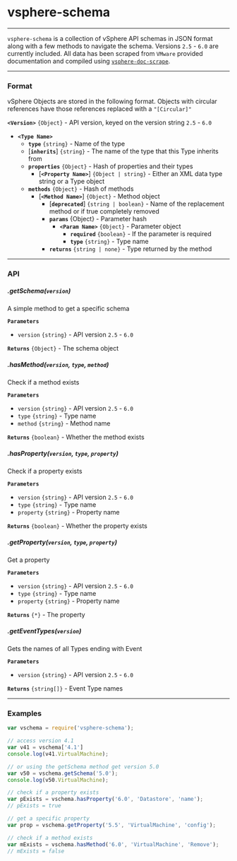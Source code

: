 

# vsphere-schema
---
`vsphere-schema` is a collection of vSphere API schemas in JSON format along with a few methods to navigate the schema. Versions `2.5` - `6.0` are currently included. All data has been scraped from `VMware` provided documentation and compiled using [`vsphere-doc-scrape`](https://github.com/bhoriuchi/vsphere-doc-scrape).

---

### Format

vSphere Objects are stored in the following format. Objects with circular references have those references replaced with a `"[Circular]"`

**`<Version>`** `{Object}` - API version, keyed on the version string `2.5` - `6.0`
  * **`<Type Name>`**
    * **`type`** `{string}` - Name of the type
    * [**`inherits`**] `{string}` - The name of the type that this Type inherits from
    * **`properties`** `{Object}` - Hash of properties and their types
      * [**`<Property Name>`**] `{Object | string}` - Either an XML data type string or a Type object
    * **`methods`** `{Object}` - Hash of methods
      * [**`<Method Name>`**] `{Object}` - Method object
        * [**`deprecated`**] `{string | boolean}` - Name of the replacement method or if true completely removed
        * **`params`** {Object} - Parameter hash
          * **`<Param Name>`** `{Object}` - Parameter object
            * **`required`** `{boolean}` - If the parameter is required
            * **`type`** `{string}` - Type name
        * **`returns`** `{string | none}` - Type returned by the method

---

### API

##### .getSchema(`version`)
A simple method to get a specific schema

**`Parameters`**
* `version` `{string}` - API version `2.5` - `6.0`

**`Returns`** `{Object}` - The schema object

##### .hasMethod(`version`, `type`, `method`)
Check if a method exists

**`Parameters`**
* `version` `{string}` - API version `2.5` - `6.0`
* `type` `{string}` - Type name
* `method` `{string}` - Method name

**`Returns`** `{boolean}` - Whether the method exists

##### .hasProperty(`version`, `type`, `property`)
Check if a property exists

**`Parameters`**
* `version` `{string}` - API version `2.5` - `6.0`
* `type` `{string}` - Type name
* `property` `{string}` - Property name

**`Returns`** `{boolean}` - Whether the property exists

##### .getProperty(`version`, `type`, `property`)
Get a property

**`Parameters`**
* `version` `{string}` - API version `2.5` - `6.0`
* `type` `{string}` - Type name
* `property` `{string}` - Property name

**`Returns`** `{*}` - The property

##### .getEventTypes(`version`)
Gets the names of all Types ending with Event

**`Parameters`**
* `version` `{string}` - API version `2.5` - `6.0`

**`Returns`** `{string[]}` - Event Type names

---

### Examples
```js
var vschema = require('vsphere-schema');

// access version 4.1
var v41 = vschema['4.1']
console.log(v41.VirtualMachine);

// or using the getSchema method get version 5.0
var v50 = vschema.getSchema('5.0');
console.log(v50.VirtualMachine);

// check if a property exists
var pExists = vschema.hasProperty('6.0', 'Datastore', 'name');
// pExists = true

// get a specific property
var prop = vschema.getProperty('5.5', 'VirtualMachine', 'config');

// check if a method exists
var mExists = vschema.hasMethod('6.0', 'VirtualMachine', 'Remove');
// mExists = false

```
